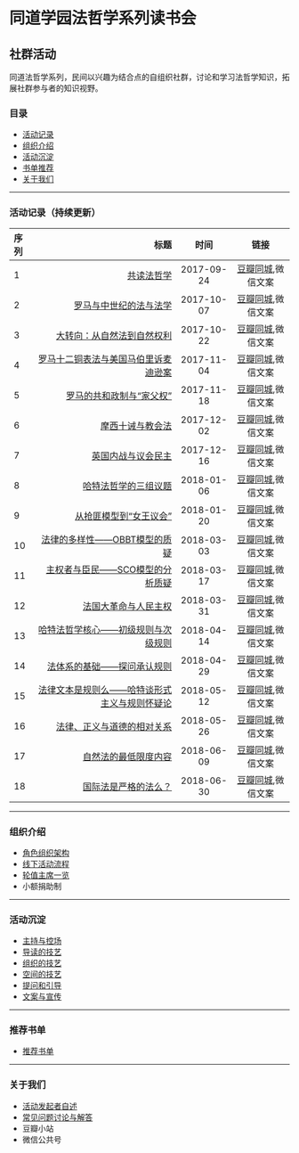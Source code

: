# 同道学园法哲学系列读书会

## 社群活动
同道法哲学系列，民间以兴趣为结合点的自组织社群，讨论和学习法哲学知识，拓展社群参与者的知识视野。

### 目录
- [活动记录](#activity-records)
- [组织介绍](#structure-desc)
- [活动沉淀](#art-list)
- [书单推荐](#recommend-books)
- [关于我们](#about-us)

--------------
<h3 id="activity-records">活动记录（持续更新）</h3>

| 序列      |     标题 |   时间   | 链接|
| :-------- | --------:| :------: |:------: |
| 1    |   [共读法哲学](/doc/series01.md) |  2017-09-24  |[豆瓣同城](https://www.douban.com/event/29477807/),微信文案|
| 2    |   [罗马与中世纪的法与法学](/doc/series02.md) |  2017-10-07  |[豆瓣同城](https://www.douban.com/event/29539011/),微信文案|
| 3    |   [大转向：从自然法到自然权利](/doc/series03.md) |  2017-10-22  |[豆瓣同城](https://www.douban.com/event/29590751/),微信文案|
| 4    |   [罗马十二铜表法与美国马伯里诉麦迪逊案](/doc/series04.md) |  2017-11-04  |[豆瓣同城](https://www.douban.com/event/29668171/),微信文案|
| 5    |   [罗马的共和政制与“家父权”](/doc/series05.md) |  2017-11-18  |[豆瓣同城](https://www.douban.com/event/29753096/),微信文案|
| 6    |   [摩西十诫与教会法](/doc/series06.md) |  2017-12-02  |[豆瓣同城](https://www.douban.com/event/29829659/),微信文案|
| 7    |   [英国内战与议会民主](/doc/series07.md) |  2017-12-16 |[豆瓣同城](https://www.douban.com/event/29894461/),微信文案|
| 8    |   [哈特法哲学的三组议题](/doc/series08.md)  |  2018-01-06 |[豆瓣同城](https://www.douban.com/event/30001427/),微信文案|
| 9    |   [从抢匪模型到“女王议会”](/doc/series09.md)  |  2018-01-20 |[豆瓣同城](https://www.douban.com/event/30059447/),微信文案|
| 10    |   [法律的多样性——OBBT模型的质疑](/doc/series10.md)  |  2018-03-03 |[豆瓣同城](https://www.douban.com/event/30211439/),微信文案|
| 11    |   [主权者与臣民——SCO模型的分析质疑](/doc/series11.md)  |  2018-03-17 |[豆瓣同城](https://www.douban.com/event/30261873/),微信文案|
| 12    |   [法国大革命与人民主权](/doc/series12.md)  |  2018-03-31 |[豆瓣同城](https://www.douban.com/event/30327164/),微信文案|
| 13    |   [哈特法哲学核心——初级规则与次级规则](/doc/series13.md)  |  2018-04-14 |[豆瓣同城](https://www.douban.com/event/30385774/),微信文案|
| 14    |   [法体系的基础——探问承认规则](/doc/series14.md)  |  2018-04-29 |[豆瓣同城](https://www.douban.com/event/30474230/),微信文案|
| 15    |   [法律文本是规则么——哈特谈形式主义与规则怀疑论](/doc/series15.md)  |  2018-05-12 |[豆瓣同城](https://www.douban.com/event/30552638/),微信文案|
| 16    |   [法律、正义与道德的相对关系](/doc/series16.md)  |  2018-05-26 |[豆瓣同城](https://www.douban.com/event/30599281/),微信文案|
| 17    |   [自然法的最低限度内容](/doc/series17.md)  |  2018-06-09 |[豆瓣同城](https://www.douban.com/event/30671529/),微信文案|
| 18    |   [国际法是严格的法么？](/doc/series18.md)  |  2018-06-30 |[豆瓣同城](https://www.douban.com/event/30764308/),微信文案|

--------------
<h3 id="structure-desc">组织介绍</h3>

* [角色组织架构](/doc/RoleAndOrganizationalStructure.md)
* [线下活动流程](/doc/WorkFlow.md)
* [轮值主席一览](/doc/chairmanList.md)
* 小额捐助制


--------------
<h3 id="art-list">活动沉淀</h3>

* [主持与控场](/doc/Art_of_Host.md)
* [导读的技艺](/doc/Art_of_Guidance_to_Reading.md)
* [组织的技艺](/doc/Art_of_Organize.md)
* [空间的技艺](/doc/Art_of_Space.md)
* [提问和引导](/doc/Art_of_Ask.md)
* [文案与宣传]()

--------------
<h3 id="recommend-books">推荐书单</h3>

* [推荐书单](/doc/recommendBooks.md)

--------------
<h3 id="about-us">关于我们</h3>

* [活动发起者自述](/doc/Intention.md)
* [常见问题讨论与解答](/doc/FAQ.md)
* 豆瓣小站
* 微信公共号
